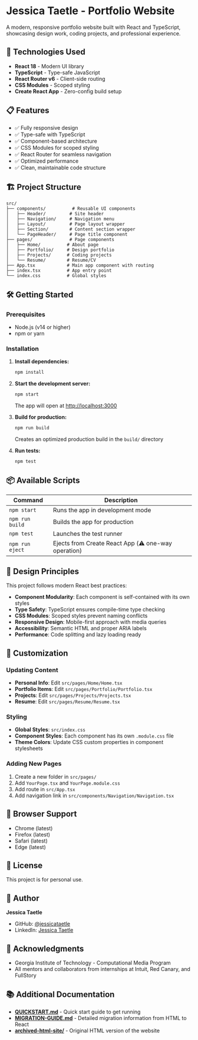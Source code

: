 # Jessica Taetle - Portfolio Website

A modern, responsive portfolio website built with React and TypeScript, showcasing design work, coding projects, and professional experience.

## 🚀 Technologies Used

- **React 18** - Modern UI library
- **TypeScript** - Type-safe JavaScript
- **React Router v6** - Client-side routing
- **CSS Modules** - Scoped styling
- **Create React App** - Zero-config build setup

## 📋 Features

- ✅ Fully responsive design
- ✅ Type-safe with TypeScript
- ✅ Component-based architecture
- ✅ CSS Modules for scoped styling
- ✅ React Router for seamless navigation
- ✅ Optimized performance
- ✅ Clean, maintainable code structure

## 🏗️ Project Structure

```
src/
├── components/          # Reusable UI components
│   ├── Header/         # Site header
│   ├── Navigation/     # Navigation menu
│   ├── Layout/         # Page layout wrapper
│   ├── Section/        # Content section wrapper
│   └── PageHeader/     # Page title component
├── pages/              # Page components
│   ├── Home/          # About page
│   ├── Portfolio/     # Design portfolio
│   ├── Projects/      # Coding projects
│   └── Resume/        # Resume/CV
├── App.tsx            # Main app component with routing
├── index.tsx          # App entry point
└── index.css          # Global styles
```

## 🛠️ Getting Started

### Prerequisites

- Node.js (v14 or higher)
- npm or yarn

### Installation

1. **Install dependencies:**
   ```bash
   npm install
   ```

2. **Start the development server:**
   ```bash
   npm start
   ```
   The app will open at [http://localhost:3000](http://localhost:3000)

3. **Build for production:**
   ```bash
   npm run build
   ```
   Creates an optimized production build in the `build/` directory

4. **Run tests:**
   ```bash
   npm test
   ```

## 📦 Available Scripts

| Command | Description |
|---------|-------------|
| `npm start` | Runs the app in development mode |
| `npm run build` | Builds the app for production |
| `npm test` | Launches the test runner |
| `npm run eject` | Ejects from Create React App (⚠️ one-way operation) |

## 🎨 Design Principles

This project follows modern React best practices:

- **Component Modularity**: Each component is self-contained with its own styles
- **Type Safety**: TypeScript ensures compile-time type checking
- **CSS Modules**: Scoped styles prevent naming conflicts
- **Responsive Design**: Mobile-first approach with media queries
- **Accessibility**: Semantic HTML and proper ARIA labels
- **Performance**: Code splitting and lazy loading ready

## 🔧 Customization

### Updating Content

- **Personal Info**: Edit `src/pages/Home/Home.tsx`
- **Portfolio Items**: Edit `src/pages/Portfolio/Portfolio.tsx`
- **Projects**: Edit `src/pages/Projects/Projects.tsx`
- **Resume**: Edit `src/pages/Resume/Resume.tsx`

### Styling

- **Global Styles**: `src/index.css`
- **Component Styles**: Each component has its own `.module.css` file
- **Theme Colors**: Update CSS custom properties in component stylesheets

### Adding New Pages

1. Create a new folder in `src/pages/`
2. Add `YourPage.tsx` and `YourPage.module.css`
3. Add route in `src/App.tsx`
4. Add navigation link in `src/components/Navigation/Navigation.tsx`

## 📱 Browser Support

- Chrome (latest)
- Firefox (latest)
- Safari (latest)
- Edge (latest)

## 📄 License

This project is for personal use.

## 👤 Author

**Jessica Taetle**
- GitHub: [@jessicataetle](https://github.com/jessicataetle)
- LinkedIn: [Jessica Taetle](https://www.linkedin.com/in/jessica-taetle-32b390163/)

## 🙏 Acknowledgments

- Georgia Institute of Technology - Computational Media Program
- All mentors and collaborators from internships at Intuit, Red Canary, and FullStory

## 📚 Additional Documentation

- **[QUICKSTART.md](QUICKSTART.md)** - Quick start guide to get running
- **[MIGRATION-GUIDE.md](MIGRATION-GUIDE.md)** - Detailed migration information from HTML to React
- **[archived-html-site/](archived-html-site/)** - Original HTML version of the website

